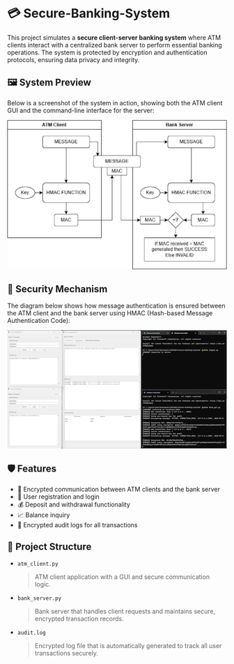 # 💳 Secure-Banking-System

This project simulates a **secure client-server banking system** where ATM clients interact with a centralized bank server to perform essential banking operations. The system is protected by encryption and authentication protocols, ensuring data privacy and integrity.

## 🖼️ System Preview

Below is a screenshot of the system in action, showing both the ATM client GUI and the command-line interface for the server:

![System Interface](./1.png)

## 🔐 Security Mechanism

The diagram below shows how message authentication is ensured between the ATM client and the bank server using HMAC (Hash-based Message Authentication Code):

![Security Flow](./2.png)

## 🛡️ Features

- 🔐 Encrypted communication between ATM clients and the bank server  
- 👤 User registration and login  
- 💰 Deposit and withdrawal functionality  
- 📈 Balance inquiry  
- 📜 Encrypted audit logs for all transactions  

## 📂 Project Structure

- `atm_client.py`  
  > ATM client application with a GUI and secure communication logic.

- `bank_server.py`  
  > Bank server that handles client requests and maintains secure, encrypted transaction records.

- `audit.log`  
  > Encrypted log file that is automatically generated to track all user transactions securely.
